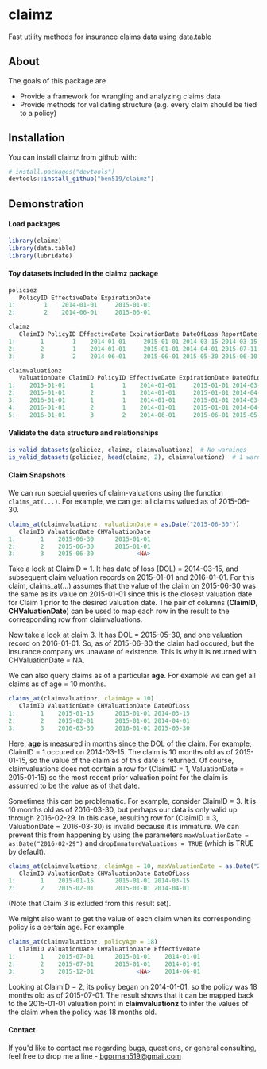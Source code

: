 # claimz
Fast utility methods for insurance claims data using data.table

About
------
The goals of this package are

- Provide a framework for wrangling and analyzing claims data
- Provide methods for validating structure (e.g. every claim should be tied to a policy)

## Installation

You can install claimz from github with:

```R
# install.packages("devtools")
devtools::install_github("ben519/claimz")
```

Demonstration
------

#### Load packages
```r
library(claimz)
library(data.table)
library(lubridate)
```

#### Toy datasets included in the claimz package
```r
policiez
   PolicyID EffectiveDate ExpirationDate
1:        1    2014-01-01     2015-01-01
2:        2    2014-06-01     2015-06-01

claimz
   ClaimID PolicyID EffectiveDate ExpirationDate DateOfLoss ReportDate
1:       1        1    2014-01-01     2015-01-01 2014-03-15 2014-03-15
2:       2        1    2014-01-01     2015-01-01 2014-04-01 2015-07-11
3:       3        2    2014-06-01     2015-06-01 2015-05-30 2015-06-10

claimvaluationz
   ValuationDate ClaimID PolicyID EffectiveDate ExpirationDate DateOfLoss ReportDate Incurred Paid
1:    2015-01-01       1        1    2014-01-01     2015-01-01 2014-03-15 2014-03-15      100   50
2:    2015-01-01       2        1    2014-01-01     2015-01-01 2014-04-01 2015-07-11      150  100
3:    2016-01-01       1        1    2014-01-01     2015-01-01 2014-03-15 2014-03-15      125  125
4:    2016-01-01       2        1    2014-01-01     2015-01-01 2014-04-01 2015-07-11      230  230
5:    2016-01-01       3        2    2014-06-01     2015-06-01 2015-05-30 2015-06-10       75   75
```

#### Validate the data structure and relationships
```r
is_valid_datasets(policiez, claimz, claimvaluationz)  # No warnings 
is_valid_datasets(policiez, head(claimz, 2), claimvaluationz)  # 1 warning: "1 unique ClaimIDs in claimvaluations not in claims"
```

#### Claim Snapshots
We can run special queries of claim-valuations using the function `claims_at(...)`.  For example, we can get all claims valued as of 2015-06-30.
```r
claims_at(claimvaluationz, valuationDate = as.Date("2015-06-30"))
   ClaimID ValuationDate CHValuationDate
1:       1    2015-06-30      2015-01-01
2:       2    2015-06-30      2015-01-01
3:       3    2015-06-30            <NA>
```
Take a look at ClaimID = 1.  It has date of loss (DOL) = 2014-03-15, and subsequent claim valuation records on 2015-01-01 and 2016-01-01.  For this claim, claims_at(...) assumes that the value of the claim on 2015-06-30 was the same as its value on 2015-01-01 since this is the closest valuation date for Claim 1 prior to the desired valuation date.  The pair of columns (**ClaimID**, **CHValuationDate**) can be used to map each row in the result to the corresponding row from claimvaluations.

Now take a look at claim 3.  It has DOL = 2015-05-30, and one valuation record on 2016-01-01. So, as of 2015-06-30 the claim had occured, but the insurance company ws unaware of existence.  This is why it is returned with CHValuationDate = NA.

We can also query claims as of a particular **age**.  For example we can get all claims as of age = 10 months.
```r
claims_at(claimvaluationz, claimAge = 10)
   ClaimID ValuationDate CHValuationDate DateOfLoss
1:       1    2015-01-15      2015-01-01 2014-03-15
2:       2    2015-02-01      2015-01-01 2014-04-01
3:       3    2016-03-30      2016-01-01 2015-05-30
```
Here, **age** is measured in months since the DOL of the claim. For example, ClaimID = 1 occured on 2014-03-15. The claim is 10 months old as of 2015-01-15, so the value of the claim as of this date is returned.  Of course, claimvaluations does not contain a row for (ClaimID = 1, ValuationDate = 2015-01-15) so the most recent prior valuation point for the claim is assumed to be the value as of that date.

Sometimes this can be problematic.  For example, consider ClaimID = 3.  It is 10 months old as of 2016-03-30, but perhaps our data is only valid up through 2016-02-29. In this case, resulting row for (ClaimID = 3, ValuationDate = 2016-03-30) is invalid because it is immature. We can prevent this from happening by using the parameters `maxValuationDate = as.Date("2016-02-29")` and `dropImmatureValuations = TRUE` (which is TRUE by default).
```r
claims_at(claimvaluationz, claimAge = 10, maxValuationDate = as.Date("2016-02-29"), dropImmatureValuations = TRUE)
   ClaimID ValuationDate CHValuationDate DateOfLoss
1:       1    2015-01-15      2015-01-01 2014-03-15
2:       2    2015-02-01      2015-01-01 2014-04-01
```
(Note that Claim 3 is exluded from this result set).

We might also want to get the value of each claim when its corresponding policy is a certain age. For example
```r
claims_at(claimvaluationz, policyAge = 18)
   ClaimID ValuationDate CHValuationDate EffectiveDate
1:       1    2015-07-01      2015-01-01    2014-01-01
2:       2    2015-07-01      2015-01-01    2014-01-01
3:       3    2015-12-01            <NA>    2014-06-01
```
Looking at ClaimID = 2, its policy began on 2014-01-01, so the policy was 18 months old as of 2015-07-01. The result shows that it can be mapped back to the 2015-01-01 valuation point in **claimvaluationz** to infer the values of the claim when the policy was 18 months old.

#### Contact
If you'd like to contact me regarding bugs, questions, or general consulting, feel free to drop me a line - bgorman519@gmail.com
